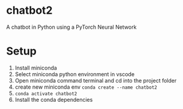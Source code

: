 # chatbot2
A chatbot in Python using a PyTorch Neural Network

# Setup
1. Install miniconda
2. Select miniconda python environment in vscode
3. Open miniconda command terminal and cd into the project folder
4. create new miniconda env `conda create --name chatbot2`
5. `conda activate chatbot2`
6. Install the conda dependencies